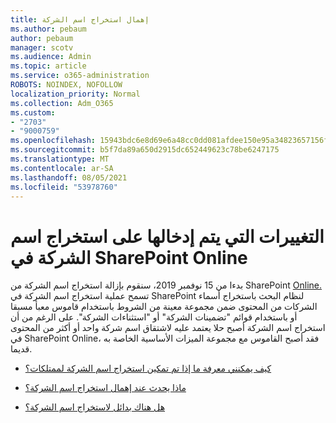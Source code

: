 ```yaml
---
title: إهمال استخراج اسم الشركة
ms.author: pebaum
author: pebaum
manager: scotv
ms.audience: Admin
ms.topic: article
ms.service: o365-administration
ROBOTS: NOINDEX, NOFOLLOW
localization_priority: Normal
ms.collection: Adm_O365
ms.custom:
- "2703"
- "9000759"
ms.openlocfilehash: 15943bdc6e8d69e6a48cc0dd081afdee150e95a34823657156fd9abe111824d5
ms.sourcegitcommit: b5f7da89a650d2915dc652449623c78be6247175
ms.translationtype: MT
ms.contentlocale: ar-SA
ms.lasthandoff: 08/05/2021
ms.locfileid: "53978760"
---
```

# <a name="changes-to-company-name-extraction-in-sharepoint-online"></a>التغييرات التي يتم إدخالها على استخراج اسم الشركة في SharePoint Online

بدءا من 15 نوفمبر 2019، سنقوم بإزالة استخراج اسم الشركة من SharePoint [Online.](https://docs.microsoft.com/sharepoint/changes-to-company-name-extraction-in-sharepoint-online) تسمح عملية استخراج اسم الشركة في SharePoint لنظام البحث باستخراج أسماء الشركات من المحتوى ضمن مجموعة معينة من الشروط باستخدام قاموس معبأ مسبقا أو باستخدام قوائم "تضمينات الشركة" أو "استثناءات الشركة". على الرغم من أن استخراج اسم الشركة أصبح حلا يعتمد عليه لاشتقاق اسم شركة واحد أو أكثر من المحتوى في SharePoint Online، فقد أصبح القاموس مع مجموعة الميزات الأساسية الخاصة به قديما.

- [كيف يمكنني معرفة ما إذا تم تمكين استخراج اسم الشركة لممتلكات؟](https://docs.microsoft.com/sharepoint/changes-to-company-name-extraction-in-sharepoint-online#how-do-i-know-if-company-name-extraction-is-enabled-for-a-property)

- [ماذا يحدث عند إهمال استخراج اسم الشركة؟](https://docs.microsoft.com/sharepoint/changes-to-company-name-extraction-in-sharepoint-online#what-happens-when-company-name-extraction-is-deprecated) 

- [هل هناك بدائل لاستخراج اسم الشركة؟](https://docs.microsoft.com/sharepoint/changes-to-company-name-extraction-in-sharepoint-online#are-there-alternatives-to-company-name-extraction) 